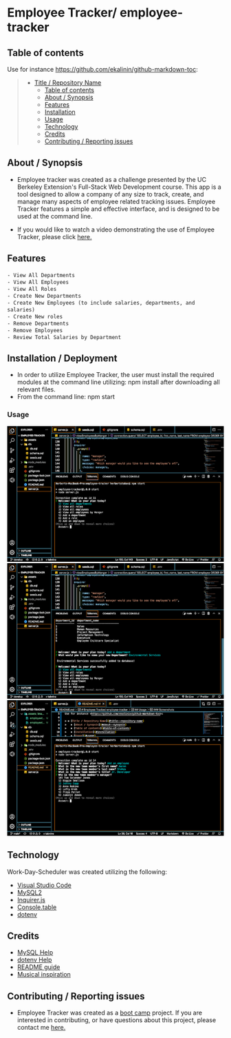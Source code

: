 # Employee Tracker/ employee-tracker

## Table of contents

Use for instance <https://github.com/ekalinin/github-markdown-toc>:

> - [Title / Repository Name](#title--repository-name)
>   - [Table of contents](#table-of-contents)
>   - [About / Synopsis](#about--synopsis)
>   - [Features](#features)
>   - [Installation](#installation--deployment)
>   - [Usage](#usage)
>   - [Technology](#technology)
>   - [Credits](#credits)
>   - [Contributing / Reporting issues](#contributing--reporting-issues)

## About / Synopsis

- Employee tracker was created as a challenge presented by the UC Berkeley Extension's Full-Stack Web Development course. This app is a tool designed to allow a company of any size to track, create, and manage many aspects of employee related tracking issues. Employee Tracker features a simple and effective interface, and is designed to be used at the command line.

- If you would like to watch a video demonstrating the use of Employee Tracker, please click [here.](https://drive.google.com/file/d/1N_4AOxLPFW7v7WPca69znAAQc0oBipfx/view)

## Features

    - View All Departments
    - View All Employees
    - View All Roles
    - Create New Departments
    - Create New Employees (to include salaries, departments, and salaries)
    - Create New roles
    - Remove Departments
    - Remove Employees
    - Review Total Salaries by Department

## Installation / Deployment

- In order to utilize Employee Tracker, the user must install the required modules at the command line utilizing: npm install after downloading all relevant files.
- From the command line: npm start

### Usage

![Employee Tracker ready to use at the command line](assets/images/employeetrackerreadycommandline.png?raw=true "Work-Day-Scheduler")
![Viewing All Departments](assets/images/employeetrackerviewdepartments.png?raw=true "Work-Day-Scheduler")
![Creating a new Employee!](assets/images/employeetrackercreateemployee.png?raw=true "Work-Day-Scheduler")

## Technology

Work-Day-Scheduler was created utilizing the following:

- [Visual Studio Code](https://code.visualstudio.com/)
- [MySQL2](https://www.npmjs.com/package/mysql2)
- [Inquirer.js](https://www.npmjs.com/package/inquirer)
- [Console.table](https://www.npmjs.com/package/dotenv)
- [dotenv](https://www.npmjs.com/package/dotenv)

## Credits

- [MySQL Help](https://dev.mysql.com/doc/refman/8.0/en/getting-information.html)
- [dotenv Help](https://www.mariokandut.com/how-to-set-up-and-test-a-dot-env-file-in-node-js/#:~:text=The%20most%20common%20solution%20in,environment%20variables%20for%20your%20project.)
- [README guide](https://www.freecodecamp.org/news/how-to-write-a-good-readme-file/)
- [Musical inspiration](https://www.youtube.com/watch?v=8P_RLKl2UNY)

## Contributing / Reporting issues

- Employee Tracker was created as a [boot camp](https://bootcamp.berkeley.edu/coding/) project. If you are interested in contributing, or have questions about this project, please contact me [here.](mailto:stokescomp01@gmail.com)
